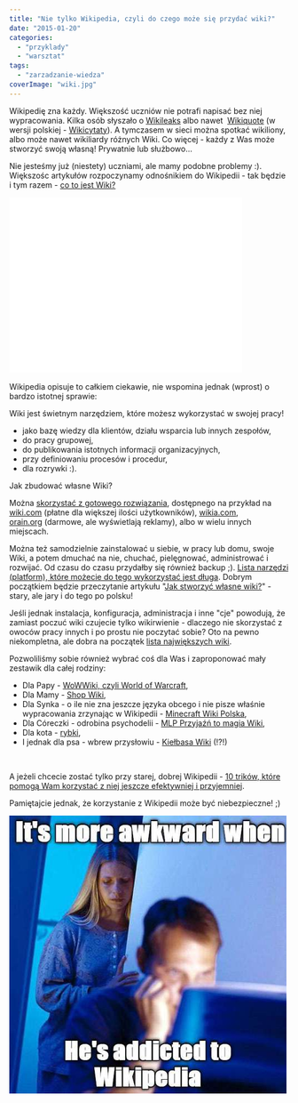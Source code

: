 ```yaml
---
title: "Nie tylko Wikipedia, czyli do czego może się przydać wiki?"
date: "2015-01-20"
categories: 
  - "przyklady"
  - "warsztat"
tags: 
  - "zarzadzanie-wiedza"
coverImage: "wiki.jpg"
---
```


Wikipedię zna każdy. Większość uczniów nie potrafi napisać bez niej wypracowania. Kilka osób słyszało o [Wikileaks](https://wikileaks.org/) albo nawet  [Wikiquote](http://en.wikiquote.org/wiki/Main_Page) (w wersji polskiej - [Wikicytaty](http://pl.wikiquote.org/wiki/Strona_g%C5%82%C3%B3wna)). A tymczasem w sieci można spotkać wikiliony, albo może nawet wikiliardy różnych Wiki. Co więcej - każdy z Was może stworzyć swoją własną! Prywatnie lub służbowo...

Nie jesteśmy już (niestety) uczniami, ale mamy podobne problemy :). Większośc artykułów rozpoczynamy odnośnikiem do Wikipedii - tak będzie i tym razem - [co to jest Wiki?](http://pl.wikipedia.org/wiki/Wiki)

<iframe src="//www.youtube.com/embed/42TQFxLnLZY" height="315" width="420" allowfullscreen frameborder="0"></iframe>

Wikipedia opisuje to całkiem ciekawie, nie wspomina jednak (wprost) o bardzo istotnej sprawie:

Wiki jest świetnym narzędziem, które możesz wykorzystać w swojej pracy!

- jako bazę wiedzy dla klientów, działu wsparcia lub innych zespołów,
- do pracy grupowej,
- do publikowania istotnych informacji organizacyjnych,
- przy definiowaniu procesów i procedur,
- dla rozrywki :).

Jak zbudować własne Wiki?

Można [skorzystać z gotowego rozwiązania](http://www.wiki.com/whatiswiki.htm), dostępnego na przykład na [wiki.com](http://wiki.com/) (płatne dla większej ilości użytkowników), [wikia.com](wikia.com), [orain.org](http://orain.org) (darmowe, ale wyświetlają reklamy), albo w wielu innych miejscach.

Można też samodzielnie zainstalować u siebie, w pracy lub domu, swoje Wiki, a potem dmuchać na nie, chuchać, pielęgnować, administrować i rozwijać. Od czasu do czasu przydałby się również backup ;). [Lista narzędzi (platform), które możecie do tego wykorzystać jest długa](http://www.wikimatrix.org/). Dobrym początkiem będzie przeczytanie artykułu "[Jak stworzyć własne wiki?](http://webhosting.pl/Jak.stworzyc.wlasne.wiki)" - stary, ale jary i do tego po polsku!

Jeśli jednak instalacja, konfiguracja, administracja i inne "cje" powodują, że zamiast poczuć wiki czujecie tylko wikirwienie - dlaczego nie skorzystać z owoców pracy innych i po prostu nie poczytać sobie? Oto na pewno niekompletna, ale dobra na początek [lista największych wiki](http://en.wikipedia.org/wiki/List_of_wikis).

Pozwoliliśmy sobie również wybrać coś dla Was i zaproponować mały zestawik dla całej rodziny:

- Dla Papy - [WoWWiki, czyli World of Warcraft](http://www.wowwiki.com/Portal:Main),
- Dla Mamy - [Shop Wiki](http://www.shopwiki.com/),
- Dla Synka - o ile nie zna jeszcze języka obcego i nie pisze właśnie wypracowania zrzynając w Wikipedii - [Minecraft Wiki Polska](http://minecraft-pl.gamepedia.com/Strona_g%C5%82%C3%B3wna),
- Dla Córeczki - odrobina psychodelii - [MLP Przyjaźń to magia Wiki](http://pl.mlp.wikia.com/wiki/My_Little_Pony_Przyja%C5%BA%C5%84_to_magia_Wiki),
- Dla kota - [rybki](http://theaquariumwiki.com/Main_Page),
- I jednak dla psa - wbrew przysłowiu - [Kiełbasa Wiki](http://pl.kielbasa.wikia.com/wiki/Kie%C5%82basa_Wiki) (!?!)

 

A jeżeli chcecie zostać tylko przy starej, dobrej Wikipedii - [10 trików, które pomogą Wam korzystać z niej jeszcze efektywniej i przyjemniej](http://fieldguide.gizmodo.com/10-tricks-to-make-yourself-a-wikipedia-master-1619294690).

Pamiętajcie jednak, że korzystanie z Wikipedii może być niebezpieczne! ;)

[![Wikipedia](images/Wikipedia.jpeg)](http://techwriter.pl/wp-content/uploads/2015/01/Wikipedia.jpeg)
